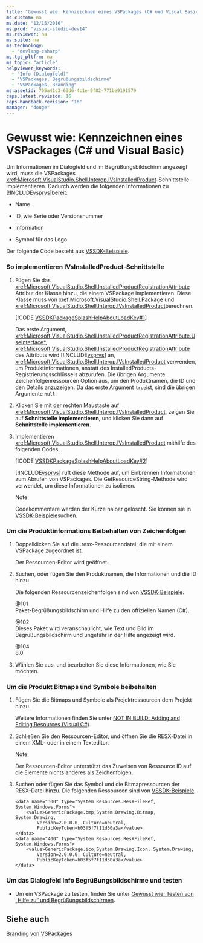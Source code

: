 ```yaml
---
title: "Gewusst wie: Kennzeichnen eines VSPackages (C# und Visual Basic)"
ms.custom: na
ms.date: "12/15/2016"
ms.prod: "visual-studio-dev14"
ms.reviewer: na
ms.suite: na
ms.technology: 
  - "devlang-csharp"
ms.tgt_pltfrm: na
ms.topic: "article"
helpviewer_keywords: 
  - "Info (Dialogfeld)"
  - "VSPackages, Begrüßungsbildschirme"
  - "VSPackages, Branding"
ms.assetid: 705a41c3-63d6-4c1e-9f82-771be9191579
caps.latest.revision: 16
caps.handback.revision: "16"
manager: "douge"
---
```

# Gewusst wie: Kennzeichnen eines VSPackages (C# und Visual Basic)
Um Informationen im Dialogfeld und im Begrüßungsbildschirm angezeigt wird, muss die VSPackages <xref:Microsoft.VisualStudio.Shell.Interop.IVsInstalledProduct>\-Schnittstelle implementieren.  Dadurch werden die folgenden Informationen zu [!INCLUDE[vsprvs](../assembler/masm/includes/vsprvs_md.md)]bereit:  
  
-   Name  
  
-   ID, wie Serie oder Versionsnummer  
  
-   Information  
  
-   Symbol für das Logo  
  
 Der folgende Code besteht aus [VSSDK\-Beispiele](../misc/vssdk-samples.md).  
  
### So implementieren IVsInstalledProduct\-Schnittstelle  
  
1.  Fügen Sie das <xref:Microsoft.VisualStudio.Shell.InstalledProductRegistrationAttribute>\-Attribut der Klasse hinzu, die einem VSPackage implementieren.  Diese Klasse muss von <xref:Microsoft.VisualStudio.Shell.Package> und <xref:Microsoft.VisualStudio.Shell.Interop.IVsInstalledProduct>berechnen.  
  
     [!CODE [VSSDKPackageSplashHelpAboutLoadKey#1](../CodeSnippet/VS_Snippets_VSSDK/vssdkpackagesplashhelpaboutloadkey#1)]  
  
     Das erste Argument, <xref:Microsoft.VisualStudio.Shell.InstalledProductRegistrationAttribute.UseInterface*>, <xref:Microsoft.VisualStudio.Shell.InstalledProductRegistrationAttribute> des Attributs wird [!INCLUDE[vsprvs](../assembler/masm/includes/vsprvs_md.md)] an, <xref:Microsoft.VisualStudio.Shell.Interop.IVsInstalledProduct> verwenden, um Produktinformationen, anstatt des InstalledProducts\-Registrierungsschlüssels abzurufen.  Die übrigen Argumente Zeichenfolgenressourcen Option aus, um den Produktnamen, die ID und den Details anzuzeigen.  Da das erste Argument `true`ist, sind die übrigen Argumente `null`.  
  
2.  Klicken Sie mit der rechten Maustaste auf <xref:Microsoft.VisualStudio.Shell.Interop.IVsInstalledProduct>, zeigen Sie auf **Schnittstelle implementieren**, und klicken Sie dann auf **Schnittstelle implementieren**.  
  
3.  Implementieren <xref:Microsoft.VisualStudio.Shell.Interop.IVsInstalledProduct> mithilfe des folgenden Codes.  
  
     [!CODE [VSSDKPackageSplashHelpAboutLoadKey#2](../CodeSnippet/VS_Snippets_VSSDK/vssdkpackagesplashhelpaboutloadkey#2)]  
  
     [!INCLUDE[vsprvs](../assembler/masm/includes/vsprvs_md.md)] ruft diese Methode auf, um Einbrennen Informationen zum Abrufen von VSPackages.  Die GetResourceString\-Methode wird verwendet, um diese Informationen zu isolieren.  
  
    > [!NOTE]
    >  Codekommentare werden der Kürze halber gelöscht.  Sie können sie in [VSSDK\-Beispiele](../misc/vssdk-samples.md)suchen.  
  
### Um die Produktinformations Beibehalten von Zeichenfolgen  
  
1.  Doppelklicken Sie auf die .resx\-Ressourcendatei, die mit einem VSPackage zugeordnet ist.  
  
     Der Ressourcen\-Editor wird geöffnet.  
  
2.  Suchen, oder fügen Sie den Produktnamen, die Informationen und die ID hinzu  
  
     Die folgenden Ressourcenzeichenfolgen sind von [VSSDK\-Beispiele](../misc/vssdk-samples.md).  
  
     @101  
     Paket\-Begrüßungsbildschirm und Hilfe zu den offiziellen Namen \(C\#\).  
  
     @102  
     Dieses Paket wird veranschaulicht, wie Text und Bild im Begrüßungsbildschirm und ungefähr in der Hilfe angezeigt wird.  
  
     @104  
     8.0  
  
3.  Wählen Sie aus, und bearbeiten Sie diese Informationen, wie Sie möchten.  
  
### Um die Produkt Bitmaps und Symbole beibehalten  
  
1.  Fügen Sie die Bitmaps und Symbole als Projektressourcen dem Projekt hinzu.  
  
     Weitere Informationen finden Sie unter [NOT IN BUILD: Adding and Editing Resources \(Visual C\#\)](assetId:///95f15d03-bed0-410c-8d1f-dece5199ba1e).  
  
2.  Schließen Sie den Ressourcen\-Editor, und öffnen Sie die RESX\-Datei in einem XML\- oder in einem Texteditor.  
  
    > [!NOTE]
    >  Der Ressourcen\-Editor unterstützt das Zuweisen von Ressource ID auf die Elemente nichts anderes als Zeichenfolgen.  
  
3.  Suchen oder fügen Sie das Symbol und die Bitmapressourcen der RESX\-Datei hinzu.  Die folgenden Ressourcen sind von [VSSDK\-Beispiele](../misc/vssdk-samples.md).  
  
    ```  
    <data name="300" type="System.Resources.ResXFileRef, System.Windows.Forms">  
        <value>GenericPackage.bmp;System.Drawing.Bitmap, System.Drawing,  
            Version=2.0.0.0, Culture=neutral,         PublicKeyToken=b03f5f7f11d50a3a</value>  
    </data>  
    <data name="400" type="System.Resources.ResXFileRef, System.Windows.Forms">  
        <value>GenericPackage.ico;System.Drawing.Icon, System.Drawing,  
            Version=2.0.0.0, Culture=neutral,         PublicKeyToken=b03f5f7f11d50a3a</value>  
    </data>  
    ```  
  
### Um das Dialogfeld Info Begrüßungsbildschirme und testen  
  
-   Um ein VSPackage zu testen, finden Sie unter [Gewusst wie: Testen von „Hilfe zu“ und Begrüßungsbildschirmen](../misc/how-to-test-the-help-about-and-splash-screens.md).  
  
## Siehe auch  
 [Branding von VSPackages](../misc/vspackage-branding.md)